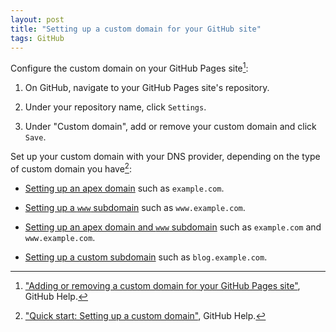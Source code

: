 ```yaml
---
layout: post
title: "Setting up a custom domain for your GitHub site"
tags: GitHub
---
```


Configure the custom domain on your GitHub Pages site[^ref1]:

1. On GitHub, navigate to your GitHub Pages site's repository.

2. Under your repository name, click `Settings`.

3. Under "Custom domain", add or remove your custom domain and click `Save`.

<!-- more -->

Set up your custom domain with your DNS provider, depending on the type of custom domain you have[^ref2]:

- [Setting up an apex domain](https://help.github.com/articles/setting-up-an-apex-domain/) such as `example.com`.

- [Setting up a `www` subdomain](https://help.github.com/articles/setting-up-a-www-subdomain/) such as `www.example.com`.

- [Setting up an apex domain and `www` subdomain](https://help.github.com/articles/setting-up-an-apex-domain-and-www-subdomain/) such as `example.com` and `www.example.com`.

- [Setting up a custom subdomain](https://help.github.com/articles/setting-up-a-custom-subdomain/) such as `blog.example.com`.



[^ref1]: ["Adding or removing a custom domain for your GitHub Pages site"](https://help.github.com/articles/adding-or-removing-a-custom-domain-for-your-github-pages-site/), GitHub Help.

[^ref2]: ["Quick start: Setting up a custom domain"](https://help.github.com/articles/quick-start-setting-up-a-custom-domain/), GitHub Help.